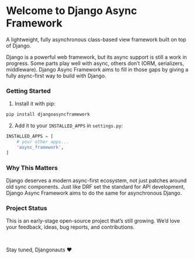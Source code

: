 # Welcome to Django Async Framework

A lightweight, fully asynchronous class-based view framework built on top of Django.

Django is a powerful web framework, but its async support is still a work in progress. Some parts play well with async, others don’t (ORM, serializers, middleware). Django Async Framework aims to fill in those gaps by giving a fully async-first way to build with Django.

### Getting Started

1. Install it with pip:

```bash
pip install djangoasyncframework
```

2. Add it to your `INSTALLED_APPS` in `settings.py`:

```python
INSTALLED_APPS = [
    # your other apps...
    'async_framework',
]
```

### Why This Matters

Django deserves a modern async-first ecosystem, not just patches around old sync components. Just like DRF set the standard for API development, Django Async Framework aims to do the same for asynchronous Django.


### Project Status

This is an early-stage open-source project that’s still growing. We’d love your feedback, ideas, bug reports, and contributions.

<br>

Stay tuned, Djangonauts ❤️